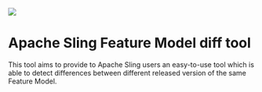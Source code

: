 [<img src="http://sling.apache.org/res/logos/sling.png"/>](http://sling.apache.org)

# Apache Sling Feature Model diff tool

This tool aims to provide to Apache Sling users an easy-to-use tool which is able to detect differences between different released version of the same Feature Model.

